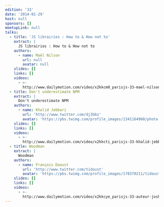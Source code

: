 ```yaml
---
edition: '33'
date: '2014-01-29'
host: null
sponsors: []
meetupLink: null
talks:
  - title: 'JS librairies : How to & How not to'
    extract: |
      JS librairies : How to & How not to
    authors:
      - name: Maël Nilson
        url: null
        avatar: null
    slides: []
    links: []
    videos:
      - >-
        http://www.dailymotion.com/video/x2kkcm0_parisjs-33-mael-nilson-js-librairies-how-to-how-not-to_webcam
  - title: Don't underestimate NPM
    extract: |
      Don't underestimate NPM
    authors:
      - name: Khalid Jebbari
        url: 'http://www.twitter.com/dj3bbz'
        avatar: 'https://pbs.twimg.com/profile_images/1341164960/photo.jpeg'
    slides: []
    links: []
    videos:
      - >-
        http://www.dailymotion.com/video/x2kkcti_parisjs-33-khalid-jebbari-don-t-underestimate-npm_webcam
  - title: Woodman
    extract: |
      Woodman
    authors:
      - name: François Daoust
        url: 'http://www.twitter.com/tidoust'
        avatar: 'https://pbs.twimg.com/profile_images/178370211/tidoust-sm.jpg'
    slides: []
    links: []
    videos:
      - >-
        http://www.dailymotion.com/video/x2kkcye_parisjs-33-auteur-joshfire-woodman_webcam
---
```


